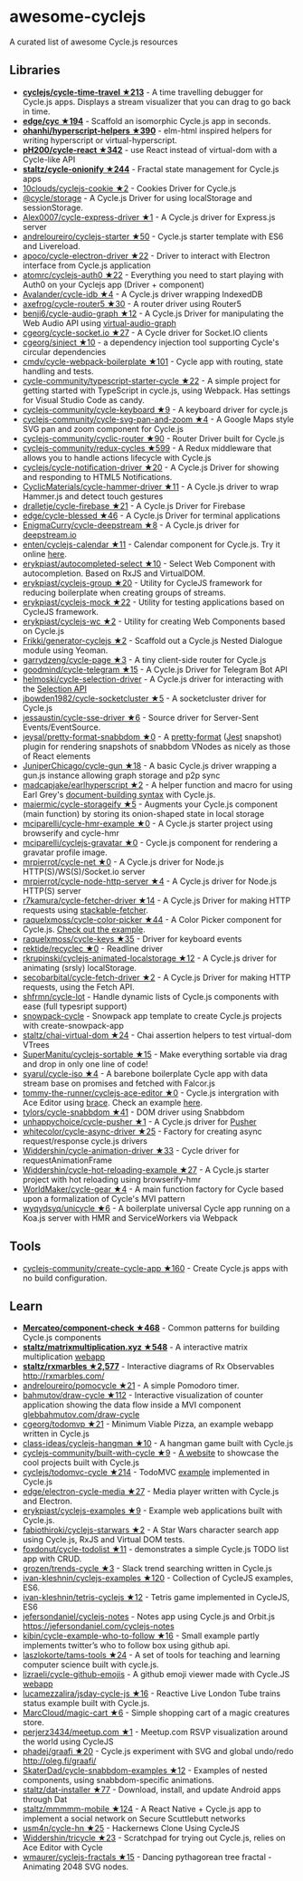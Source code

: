 # awesome-cyclejs

A curated list of awesome Cycle.js resources

## Libraries

- [**cyclejs/cycle-time-travel ★213**](https://github.com/cyclejs/cycle-time-travel) - A time travelling debugger for Cycle.js apps. Displays a stream visualizer that you can drag to go back in time.
- [**edge/cyc ★194**](https://github.com/edge/cyc) - Scaffold an isomorphic Cycle.js app in seconds.
- [**ohanhi/hyperscript-helpers ★390**](https://github.com/ohanhi/hyperscript-helpers) - elm-html inspired helpers for writing hyperscript or virtual-hyperscript.
- [**pH200/cycle-react ★342**](https://github.com/pH200/cycle-react) - use React instead of virtual-dom with a Cycle-like API
- [**staltz/cycle-onionify ★244**](https://github.com/staltz/cycle-onionify) - Fractal state management for Cycle.js apps
- [10clouds/cyclejs-cookie ★2](https://github.com/10clouds/cyclejs-cookie) - Cookies Driver for Cycle.js
- [@cycle/storage](https://github.com/cyclejs/storage) - A Cycle.js Driver for using localStorage and sessionStorage.
- [Alex0007/cycle-express-driver ★1](https://github.com/Alex0007/cycle-express-driver) - A Cycle.js driver for Express.js server
- [andreloureiro/cyclejs-starter ★50](https://github.com/andreloureiro/cyclejs-starter) - Cycle.js starter template with ES6 and Livereload.
- [apoco/cycle-electron-driver ★22](https://github.com/apoco/cycle-electron-driver) - Driver to interact with Electron interface from Cycle.js application
- [atomrc/cyclejs-auth0 ★22](https://github.com/atomrc/cyclejs-auth0) - Everything you need to start playing with Auth0 on your Cyclejs app (Driver + component)
- [Avalander/cycle-idb ★4](https://github.com/Avalander/cycle-idb) - A Cycle.js driver wrapping IndexedDB
- [axefrog/cycle-router5 ★30](https://github.com/axefrog/cycle-router5) - A router driver using Router5
- [benji6/cycle-audio-graph ★12](https://github.com/benji6/cycle-audio-graph) - A Cycle.js Driver for manipulating the Web Audio API using [virtual-audio-graph](https://github.com/benji6/virtual-audio-graph)
- [cgeorg/cycle-socket.io ★27](https://github.com/cgeorg/cycle-socket.io) - A Cycle driver for Socket.IO clients
- [cgeorg/sinject ★10](https://github.com/cgeorg/sinject) - a dependency injection tool supporting Cycle's circular dependencies
- [cmdv/cycle-webpack-boilerplate ★101](https://github.com/Cmdv/cycle-webpack-boilerplate) - Cycle app with routing, state handling and tests.
- [cycle-community/typescript-starter-cycle ★22](https://github.com/cyclejs-community/typescript-starter-cycle) - A simple project for getting started with TypeScript in cycle.js, using Webpack. Has settings for Visual Studio Code as candy.
- [cyclejs-community/cycle-keyboard ★9](https://github.com/cyclejs-community/cycle-keyboard) - A keyboard driver for cycle.js
- [cyclejs-community/cycle-svg-pan-and-zoom ★4](https://github.com/cyclejs-community/cycle-svg-pan-and-zoom) - A Google Maps style SVG pan and zoom component for Cycle.js
- [cyclejs-community/cyclic-router ★90](https://github.com/cyclejs-community/cyclic-router) - Router Driver built for Cycle.js
- [cyclejs-community/redux-cycles ★599](https://github.com/cyclejs-community/redux-cycles) - A Redux middleware that allows you to handle actions lifecycle with Cycle.js
- [cyclejs/cycle-notification-driver ★20](https://github.com/cyclejs/cycle-notification-driver) - A Cycle.js Driver for showing and responding to HTML5 Notifications.
- [CyclicMaterials/cycle-hammer-driver ★11](https://github.com/CyclicMaterials/cycle-hammer-driver) - A Cycle.js driver to wrap Hammer.js and detect touch gestures
- [dralletje/cycle-firebase ★21](https://github.com/dralletje/cycle-firebase) - A Cycle.js Driver for Firebase
- [edge/cycle-blessed ★46](https://github.com/edge/cycle-blessed) - A Cycle.js Driver for terminal applications
- [EnigmaCurry/cycle-deepstream ★8](https://github.com/EnigmaCurry/cycle-deepstream) - A Cycle.js driver for [deepstream.io](https://deepstream.io)
- [enten/cyclejs-calendar ★11](https://github.com/enten/cyclejs-calendar) - Calendar component for Cycle.js. Try it online [here](http://enten.github.io/cyclejs-calendar/example).
- [erykpiast/autocompleted-select ★10](https://github.com/erykpiast/autocompleted-select) - Select Web Component with autocompletion. Based on RxJS and VirtualDOM.
- [erykpiast/cyclejs-group ★20](https://github.com/erykpiast/cyclejs-group) - Utility for CycleJS framework for reducing boilerplate when creating groups of streams.
- [erykpiast/cyclejs-mock ★22](https://github.com/erykpiast/cyclejs-mock) - Utility for testing applications based on CycleJS framework.
- [erykpiast/cyclejs-wc ★2](https://github.com/erykpiast/cyclejs-wc) - Utility for creating Web Components based on Cycle.js
- [Frikki/generator-cyclejs ★2](https://github.com/Frikki/generator-cyclejs) - Scaffold out a Cycle.js Nested Dialogue module using Yeoman.
- [garrydzeng/cycle-page ★3](https://github.com/garrydzeng/cycle-page) - A tiny client-side router for Cycle.js
- [goodmind/cycle-telegram ★15](https://github.com/goodmind/cycle-telegram) - A Cycle.js Driver for Telegram Bot API
- [helmoski/cycle-selection-driver](https://github.com/helmoski/cycle-selection-driver) - A Cycle.js driver for interacting with the [Selection API](https://developer.mozilla.org/en-US/docs/Web/API/Selection)
- [jbowden1982/cycle-socketcluster ★5](https://github.com/jbowden1982/cycle-socketcluster) - A socketcluster driver for Cycle.js
- [jessaustin/cycle-sse-driver ★6](https://github.com/jessaustin/cycle-sse-driver) - Source driver for Server-Sent Events/EventSource.
- [jeysal/pretty-format-snabbdom ★0](https://github.com/jeysal/pretty-format-snabbdom) - A [pretty-format](https://github.com/facebook/jest/tree/master/packages/pretty-format) ([Jest](https://facebook.github.io/jest/) snapshot) plugin for rendering snapshots of snabbdom VNodes as nicely as those of React elements
- [JuniperChicago/cycle-gun ★18](https://github.com/JuniperChicago/cycle-gun) - A basic Cycle.js driver wrapping a gun.js instance allowing graph storage and p2p sync
- [madcapjake/earlhyperscript ★2](https://github.com/MadcapJake/earl-hyperscript) - A helper function and macro for using Earl Grey's [document-building syntax](https://breuleux.github.io/earl-grey/doc.html#documentbuildingsyntax) with Cycle.js.
- [maiermic/cycle-storageify ★5](https://github.com/maiermic/cycle-storageify) - Augments your Cycle.js component (main function) by storing its onion-shaped state in local storage
- [mciparelli/cycle-hmr-example ★0](https://github.com/mciparelli/cycle-hmr-example) - A Cycle.js starter project using browserify and cycle-hmr
- [mciparelli/cyclejs-gravatar ★0](https://github.com/mciparelli/cyclejs-gravatar) - Cycle.js component for rendering a gravatar profile image.
- [mrpierrot/cycle-net ★0](https://github.com/mrpierrot/cycle-net) - A Cycle.js driver for Node.js HTTP(S)/WS(S)/Socket.io server
- [mrpierrot/cycle-node-http-server ★4](https://github.com/mrpierrot/cycle-node-http-server) - A Cycle.js driver for Node.js HTTP(S) server
- [r7kamura/cycle-fetcher-driver ★14](https://github.com/r7kamura/cycle-fetcher-driver) - A Cycle.js Driver for making HTTP requests using [stackable-fetcher](https://github.com/r7kamura/stackable-fetcher).
- [raquelxmoss/cycle-color-picker ★44](https://github.com/raquelxmoss/cycle-color-picker) - A Color Picker component for Cycle.js. [Check out the example](https://raquelxmoss.github.io/cycle-color-picker).
- [raquelxmoss/cycle-keys ★35](https://github.com/raquelxmoss/cycle-keys) - Driver for keyboard events
- [rektide/recyclec ★0](https://github.com/rektide/recyclec) - Readline driver
- [rkrupinski/cyclejs-animated-localstorage ★12](https://github.com/rkrupinski/cyclejs-animated-localstorage) - A Cycle.js driver for animating (srsly) localStorage.
- [secobarbital/cycle-fetch-driver ★2](https://github.com/secobarbital/cycle-fetch-driver) - A Cycle.js Driver for making HTTP requests, using the Fetch API.
- [shfrmn/cycle-lot](https://github.com/shfrmn/cycle-lot) - Handle dynamic lists of Cycle.js components with ease (full typesript support)
- [snowpack-cycle](https://github.com/rajasegar/snowpack-cycle) - Snowpack app template to create Cycle.js projects with create-snowpack-app
- [staltz/chai-virtual-dom ★24](https://github.com/staltz/chai-virtual-dom) - Chai assertion helpers to test virtual-dom VTrees
- [SuperManitu/cyclejs-sortable ★15](https://github.com/cyclejs-community/cyclejs-sortable) - Make everything sortable via drag and drop in only one line of code!
- [syarul/cycle-iso ★4](https://github.com/syarul/cycle-iso) - A barebone boilerplate Cycle app with data stream base on promises and  fetched with Falcor.js
- [tommy-the-runner/cyclejs-ace-editor ★0](https://github.com/tommy-the-runner/cyclejs-ace-editor) - Cycle.js intergration with Ace Editor using [brace](https://github.com/thlorenz/brace). Check an example [here](https://tommy-the-runner.github.io/cyclejs-ace-editor/).
- [tylors/cycle-snabbdom ★41](https://github.com/TylorS/cycle-snabbdom) - DOM driver using Snabbdom
- [unhappychoice/cycle-pusher ★1](https://github.com/unhappychoice/cycle-pusher) - A Cycle.js driver for [Pusher](https://pusher.com/)
- [whitecolor/cycle-async-driver ★25](https://github.com/whitecolor/cycle-async-driver) - Factory for creating async request/response cycle.js drivers
- [Widdershin/cycle-animation-driver ★33](https://github.com/Widdershin/cycle-animation-driver) - Cycle driver for requestAnimationFrame
- [Widdershin/cycle-hot-reloading-example ★27](https://github.com/Widdershin/cycle-hot-reloading-example) - A Cycle.js starter project with hot reloading using browserify-hmr
- [WorldMaker/cycle-gear ★4](https://github.com/WorldMaker/cycle-gear) - A main function factory for Cycle based upon a formalization of Cycle's MVI pattern
- [wyqydsyq/unicycle ★6](https://github.com/wyqydsyq/unicycle) - A boilerplate universal Cycle app running on a Koa.js server with HMR and ServiceWorkers via Webpack

## Tools

- [cyclejs-community/create-cycle-app ★160](https://github.com/cyclejs-community/create-cycle-app) - Create Cycle.js apps with no build configuration.

## Learn

- [**Mercateo/component-check ★468**](https://github.com/Mercateo/component-check) - Common patterns for building Cycle.js components
- [**staltz/matrixmultiplication.xyz ★548**](https://github.com/staltz/matrixmultiplication.xyz) - A interactive matrix multiplication [webapp](http://matrixmultiplication.xyz/)
- [**staltz/rxmarbles ★2,577**](https://github.com/staltz/rxmarbles) - Interactive diagrams of Rx Observables http://rxmarbles.com/
- [andreloureiro/pomocycle ★21](https://github.com/andreloureiro/pomocycle) - A simple Pomodoro timer.
- [bahmutov/draw-cycle ★112](https://github.com/bahmutov/draw-cycle) - Interactive visualization of counter application showing the data flow inside a MVI component [glebbahmutov.com/draw-cycle](https://glebbahmutov.com/draw-cycle/)
- [cgeorg/todomvp ★21](https://github.com/cgeorg/todomvp) - Minimum Viable Pizza, an example webapp written in Cycle.js
- [class-ideas/cyclejs-hangman ★10](https://github.com/class-ideas/cyclejs-hangman) - A hangman game built with Cycle.js
- [cyclejs-community/built-with-cycle ★9](https://github.com/cyclejs-community/built-with-cycle) - [A website](http://cyclejs-community.github.io/built-with-cycle) to showcase the cool projects built with Cycle.js
- [cyclejs/todomvc-cycle ★214](https://github.com/cyclejs/todomvc-cycle) - TodoMVC [example](https://cyclejs.github.io/todomvc-cycle/) implemented in Cycle.js
- [edge/electron-cycle-media ★27](https://github.com/edge/electron-cycle-media) - Media player written with Cycle.js and Electron.
- [erykpiast/cyclejs-examples ★9](https://github.com/erykpiast/cyclejs-examples) - Example web applications built with Cycle.js.
- [fabiothiroki/cyclejs-starwars ★2](https://github.com/fabiothiroki/cyclejs-starwars) - A Star Wars character search app using Cycle.js, RxJS and Virtual DOM tests.
- [foxdonut/cycle-todolist ★11](https://github.com/foxdonut/cycle-todolist) - demonstrates a simple Cycle.js TODO list app with CRUD.
- [grozen/trends-cycle ★3](https://github.com/grozen/trends-cycle) - Slack trend searching written in Cycle.js
- [ivan-kleshnin/cyclejs-examples ★120](https://github.com/ivan-kleshnin/cyclejs-examples) - Collection of CycleJS examples, ES6.
- [ivan-kleshnin/tetris-cyclejs ★12](https://github.com/ivan-kleshnin/tetris-game) - Tetris game implemented in CycleJS, ES6
- [jefersondaniel/cyclejs-notes](https://github.com/jefersondaniel/cyclejs-notes) - Notes app using Cycle.js and Orbit.js https://jefersondaniel.com/cyclejs-notes
- [kibin/cycle-example-who-to-follow ★16](https://github.com/kibin/cycle-example-who-to-follow) - Small example partly implements twitter’s who to follow box using github api.
- [laszlokorte/tams-tools ★24](https://github.com/laszlokorte/tams-tools) - A set of tools for teaching and learning computer science built with cycle.js.
- [lizraeli/cycle-github-emojis](https://github.com/lizraeli/cycle-github-emojis) - A github emoji viewer made with Cycle.JS [webapp](https://github-emoji.levizraelit.com/)
- [lucamezzalira/jsday-cycle-js ★16](https://github.com/lucamezzalira/jsday-cycle-js) - Reactive Live London Tube trains status example built with Cycle.js.
- [MarcCloud/magic-cart ★6](https://github.com/MarcCloud/magic-cart) - Simple shopping cart of a magic creatures store.
- [perjerz3434/meetup.com ★1](https://github.com/perjerz3434/meetup.com) - Meetup.com RSVP visualization around the world using CycleJS
- [phadej/graafi ★20](https://github.com/phadej/graafi) - Cycle.js experiment with SVG and global undo/redo http://oleg.fi/graafi/
- [SkaterDad/cycle-snabbdom-examples ★12](https://github.com/SkaterDad/cycle-snabbdom-examples) - Examples of nested components, using snabbdom-specific animations.
- [staltz/dat-installer ★77](https://github.com/staltz/dat-installer) - Download, install, and update Android apps through Dat
- [staltz/mmmmm-mobile ★124](https://github.com/staltz/mmmmm-mobile) - A React Native + Cycle.js app to implement a social network on Secure Scuttlebutt networks
- [usm4n/cycle-hn ★25](https://github.com/usm4n/cycle-hn) - Hackernews Clone Using CycleJS
- [Widdershin/tricycle ★23](https://github.com/Widdershin/tricycle) - Scratchpad for trying out Cycle.js, relies on Ace Editor with Cycle
- [wmaurer/cyclejs-fractals ★15](https://github.com/wmaurer/cyclejs-fractals) - Dancing pythagorean tree fractal - Animating 2048 SVG nodes.
